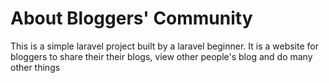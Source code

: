 # About Bloggers' Community

This is a simple laravel project built by a laravel beginner. It is a website for bloggers to share their their blogs, view other people's blog and do many other things